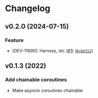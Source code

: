 # Changelog

<!--next-version-placeholder-->

## v0.2.0 (2024-07-15)
### Feature
* [DEV-11690]: Harness, etc ([#1](https://github.com/IndicoDataSolutions/asyncio-chainable/issues/1)) ([`0c0d152`](https://github.com/IndicoDataSolutions/asyncio-chainable/commit/0c0d1520d8bf720d829e16e4b4571b38b11ed3fa))

## v0.1.3 (2022)

### Add chainable coroutines

* Make asyncio coroutines chainable

